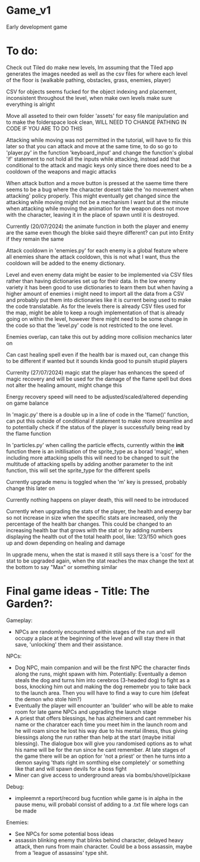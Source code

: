 # Game_v1
Early development game

# To do:
Check out Tiled do make new levels, Im assuming that the Tiled app generates the images needed as well as the csv files for where each level of the floor is (walkable pathing, obstacles, grass, enemies, player)

CSV for objects seems fucked for the object indexing and placement, inconsistent throughout the level, when make own levels make sure everything is alright

Move all asseted to their own folder 'assets' for easy file manipulation and to make the folderspace look clean, WILL NEED TO CHANGE PATHING IN CODE IF YOU ARE TO DO THIS

Attacking while moving was not permitted in the tutorial, will have to fix this later so that you can attack and move at the same time, to do so go to 'player.py' in the function 'keyboard_input' and change the function's global 'if' statement to not hold all the inputs while attacking, instead add that conditional to the attack and magic keys only since there does need to be a cooldown of the weapons and magic attacks

When attack button and a move button is pressed at the saeme time there seems to be a bug where the character doesnt take the 'no movement when attacking' policy properly. This might eventually get changed since the attacking while moving might not be a mechanism I want but at the minute when attacking while moving the animation for the weapon does not move with the character, leaving it in the place of spawn until it is destroyed.

Currently (20/07/2024) the animate function in both the player and enemy are the same even though the bloke said theyre different? can put into Entity if they remain the same 

Attack cooldown in 'enemies.py' for each enemy is a global feature where all enemies share the attack cooldown, this is not what I want, thus the cooldown will be added to the enemy dictionary.

Level and even enemy data might be easier to be implemented via CSV files rather than having dictionaries set up for their data. In the low enemy variety it has been good to use dictionaries to learn them but when having a higher amount of enemies i might need to import all the data from a CSV and probably put them into dictionaries like it is current being used to make the code translatable. As for the levels there is already CSV files used for the map, might be able to keep a rough implementation of that is already going on within the level, however there might need to be some change in the code so that the 'level.py' code is not restricted to the one level.

Enemies overlap, can take this out by adding more collision mechanics later on

Can cast healing spell even if the health bar is maxed out, can change this to be different if wanted but it sounds kinda good to punsih stupid players

Currenlty (27/07/2024) magic stat the player has enhances the speed of magic recovery and will be used for the damage of the flame spell but does not alter the healing amount, might change this 

Energy recovery speed will need to be adjusted/scaled/altered depending on game balance 

In 'magic.py' there is a double up in a line of code in the 'flame()' function, can put this outside of conditional if statement to make more streamline and to potentially check if the status of the player is successfully being read by the flame function

In 'particles.py' when calling the particle effects, currently within the __init__ function there is an initilisation of the sprite_type as a borad 'magic', when including more attacking spells this will need to be changed to suit the multitude of attacking spells by adding another parameter to the init function, this will set the sprite_type for the different spells 

Currently upgrade menu is toggled when the 'm' key is pressed, probably change this later on 

Currently nothing happens on player death, this will need to be introduced

Currently when upgrading the stats of the player, the health and energy bar so not increase in size when the specific stats are increased, only the percentage of the health bar changes. This could be changed to an increasing health bar that grows with the stat or by adding numbers displaying the health out of the total health pool, like: 123/150 which goes up and down depending on healing and damage 

In upgrade menu, when the stat is maxed it still says there is a 'cost' for the stat to be upgraded again, when the stat reaches the max change the text at the bottom to say "Max" or something similar

# Final game ideas - Title: The Garden?:
Gameplay:
- NPCs are randomly encountered within stages  of the run and will occupy a place at the beginning of the level and will stay there in that save, 'unlocking' them and their assistance. 

NPCs:
- Dog NPC, main companion and will be the first NPC the character finds along the runs, might spawn with him. Potentially: Eventually a demon steals the dog and turns him into cerebros (3-headed dog) to fight as a boss, knocking him out and making the dog rememebr you to take back to the launch area. Then you will have to find a way to cure him (defeat the demon who stole him?)
- Eventually the player will encounter an 'builder' who will be able to make room for late game NPCs and upgrading the launch stage
- A priest that offers blessings, he has alzheimers and cant remmeber his name or the charatcer each time you meet him in the launch room and he will roam since he lost his way due to his mental illness, thus giving blessings along the run rather than help at the start (maybe initial blessing). The dialogue box will give you randomised options as to what his name will be for the run since he cant remember. At late stages of the game there will be an option for 'not a priest' or then he turns into a demon saying 'thats right im somthing else completely' or something like that and will spawn devils for a boss fight
- Miner can give access to underground areas via bombs/shovel/pickaxe

Debug:
- impleemnt a report/record bug fucntion while game is in alpha in the pause menu, will probabl consist of adding to a .txt file where logs can be made

Enemies:
- See NPCs for some potential boss ideas
- assassin blinking enemy that blinks behind character, delayed heavy attack, then runs from main character. Could be a boss assassin, maybe from a 'league of assassins' type shit.